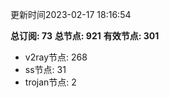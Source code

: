 更新时间2023-02-17 18:16:54

**总订阅: 73**
**总节点: 921**
**有效节点: 301**
- v2ray节点: 268
- ss节点: 31
- trojan节点: 2
